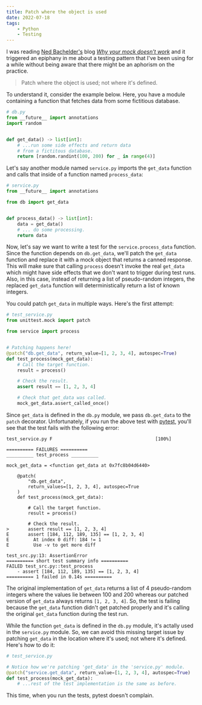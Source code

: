 ```yaml
---
title: Patch where the object is used
date: 2022-07-18
tags:
    - Python
    - Testing
---
```


I was reading [Ned Bachelder's][1] blog [*Why your mock doesn’t work*][1] and it
triggered an epiphany in me about a testing pattern that I've been using for a while
without being aware that there might be an aphorism on the practice.

> Patch where the object is used; not where it's defined.

To understand it, consider the example below. Here, you have a module containing a
function that fetches data from some fictitious database.

```python
# db.py
from __future__ import annotations
import random


def get_data() -> list[int]:
    # ...run some side effects and return data
    # from a fictitous database.
    return [random.randint(100, 200) for _ in range(4)]
```

Let's say another module named `service.py` imports the `get_data` function and calls
that inside of a function named `process_data`:

```python
# service.py
from __future__ import annotations

from db import get_data


def process_data() -> list[int]:
    data = get_data()
    # ... do some processing.
    return data
```

Now, let's say we want to write a test for the `service.process_data` function. Since the
function depends on `db.get_data`, we'll patch the `get_data` function and replace it
with a mock object that returns a canned response. This will make sure that calling
`process` doesn't invoke the real `get_data` which might have side effects that we don't
want to trigger during test runs. Also, in this case, instead of returning a list of
pseudo-random integers, the replaced `get_data` function will deterministically return a
list of known integers.

You could patch `get_data` in multiple ways. Here's the first attempt:

```python
# test_service.py
from unittest.mock import patch

from service import process


# Patching happens here!
@patch("db.get_data", return_value=[1, 2, 3, 4], autospec=True)
def test_process(mock_get_data):
    # Call the target function.
    result = process()

    # Check the result.
    assert result == [1, 2, 3, 4]

    # Check that get_data was called.
    mock_get_data.assert_called_once()
```

Since `get_data` is defined in the `db.py` module, we pass `db.get_data` to the `patch`
decorator. Unfortunately, if you run the above test with [pytest][3], you'll see that the
test fails with the following error:

```
test_service.py F                                      [100%]

========== FAILURES ==========
__________ test_process __________

mock_get_data = <function get_data at 0x7fc8b04d6440>

    @patch(
        "db.get_data",
        return_values=[1, 2, 3, 4], autospec=True
    )
    def test_process(mock_get_data):

        # Call the target function.
        result = process()

        # Check the result.
>       assert result == [1, 2, 3, 4]
E       assert [184, 112, 189, 135] == [1, 2, 3, 4]
E         At index 0 diff: 184 != 1
E         Use -v to get more diff

test_src.py:13: AssertionError
========== short test summary info ==========
FAILED test_src.py::test_process
    - assert [184, 112, 189, 135] == [1, 2, 3, 4]
========== 1 failed in 0.14s ==========
```

The original implementation of `get_data` returns a list of 4 pseudo-random integers
where the values lie between 100 and 200 whereas our patched version of `get_data`
always returns `[1, 2, 3, 4]`. So, the test is failing because the `get_data` function
didn't get patched properly and it's calling the original `get_data` function during
the test run.

While the function `get_data` is defined in the `db.py` module, it's actally used in the
`service.py` module. So, we can avoid this missing target issue by patching `get_data` in
the location where it's used; not where it's defined. Here's how to do it:

```python
# test_service.py

# Notice how we're patching 'get_data' in the 'service.py' module.
@patch("service.get_data", return_value=[1, 2, 3, 4], autospec=True)
def test_process(mock_get_data):
    # ...rest of the test implementation is the same as before.
```

This time, when you run the tests, pytest doesn't complain.

[1]: https://nedbatchelder.com/
[2]: https://nedbatchelder.com/blog/201908/why_your_mock_doesnt_work.html
[3]: https://docs.pytest.org/en/latest/
